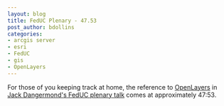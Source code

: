 ```yaml
---
layout: blog
title: FedUC Plenary - 47.53
post_author: bdollins
categories:
- arcgis server
- esri
- FedUC
- gis
- OpenLayers
---
```


For those of you keeping track at home, the reference to <a href="http://www.openlayers.org/">OpenLayers</a> in <a href="http://www.esri.com/news/podcasts/audio/speaker/feduc08_dangermond.mp3">Jack Dangermond's FedUC plenary talk</a> comes at approximately 47:53.